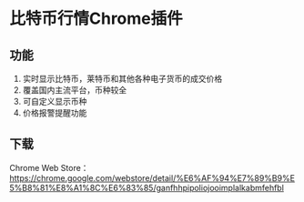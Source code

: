 # 比特币行情Chrome插件

## 功能
1. 实时显示比特币，莱特币和其他各种电子货币的成交价格
2. 覆盖国内主流平台，币种较全
3. 可自定义显示币种
4. 价格报警提醒功能

## 下载
Chrome Web Store： https://chrome.google.com/webstore/detail/%E6%AF%94%E7%89%B9%E5%B8%81%E8%A1%8C%E6%83%85/ganfhhpipoliojooimplalkabmfehfbl 
